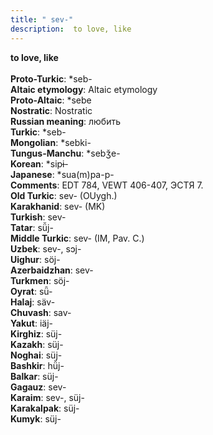 ```yaml
---
title: " sev-"
description:  to love, like
---
```

<p data-pagefind-weight="0.5">
<strong> to love, like</strong><br><br>
<strong>Proto-Turkic</strong>:  *seb-<br>
<strong>Altaic etymology</strong>:  Altaic etymology<br>
<strong> Proto-Altaic</strong>:  *sebe<br>
<strong>Nostratic</strong>:  Nostratic<br>
<strong>Russian meaning</strong>:  любить<br>
<strong>Turkic</strong>:  *seb-<br>
<strong>Mongolian</strong>:  *sebki-<br>
<strong>Tungus-Manchu</strong>:  *sebǯe-<br>
<strong>Korean</strong>:  *sipɨ-<br>
<strong>Japanese</strong>:  *sua(m)pa-p-<br>
<strong>Comments</strong>:  EDT 784, VEWT 406-407, ЭСТЯ 7.<br>
<strong>Old Turkic</strong>:  sev- (OUygh.)<br>
<strong>Karakhanid</strong>:  sev- (MK)<br>
<strong>Turkish</strong>:  sev-<br>
<strong>Tatar</strong>:  sü̆j-<br>
<strong>Middle Turkic</strong>:  sev- (IM, Pav. C.)<br>
<strong>Uzbek</strong>:  sev-, sɔj-<br>
<strong>Uighur</strong>:  söj-<br>
<strong>Azerbaidzhan</strong>:  sev-<br>
<strong>Turkmen</strong>:  söj-<br>
<strong>Oyrat</strong>:  sǖ-<br>
<strong>Halaj</strong>:  säv-<br>
<strong>Chuvash</strong>:  sav-<br>
<strong>Yakut</strong>:  iäj-<br>
<strong>Kirghiz</strong>:  süj-<br>
<strong>Kazakh</strong>:  süj-<br>
<strong>Noghai</strong>:  süj-<br>
<strong>Bashkir</strong>:  hü̆j-<br>
<strong>Balkar</strong>:  süj-<br>
<strong>Gagauz</strong>:  sev-<br>
<strong>Karaim</strong>:  sev-, süj-<br>
<strong>Karakalpak</strong>:  süj-<br>
<strong>Kumyk</strong>:  süj-<br>

</p>

